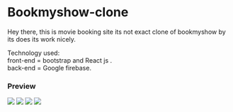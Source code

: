 # Bookmyshow-clone
Hey there, this is movie booking site its not exact clone of bookmyshow by its does its work nicely.

Technology used: </br>
front-end = bootstrap and React js .</br>
back-end = Google firebase. </br>

<h3>Preview</h3>
<img src = "https://user-images.githubusercontent.com/26231291/27371631-334fb9dc-567f-11e7-8234-6cefbe2e2408.png">
<img src = "https://user-images.githubusercontent.com/26231291/27371633-33ac561a-567f-11e7-9297-277e7ddb48cd.png">
<img src = "https://user-images.githubusercontent.com/26231291/27371632-33abffc6-567f-11e7-82ff-4bce7cab4812.png">
<img src = "https://user-images.githubusercontent.com/26231291/27371634-33e13ea2-567f-11e7-8e26-b23c15be037f.png">
